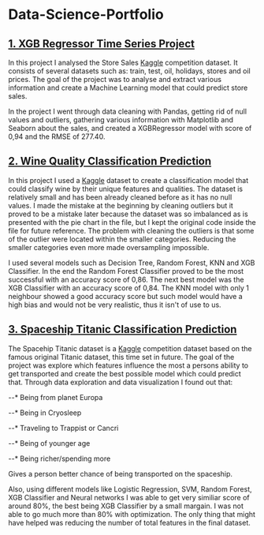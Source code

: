 # Data-Science-Portfolio

## [1. XGB Regressor Time Series Project](https://github.com/teolj96/Data-Science-Portfolio/blob/main/Store%20sales%20time%20series%20(Data%20Cleaning%2C%20Groupby%2C%20EDA%2C%20XGBoost).ipynb)
In this project I analysed the Store Sales [Kaggle](https://www.kaggle.com/c/store-sales-time-series-forecasting) competition dataset. It consists of several datasets such as: train, test, oil, holidays, stores and oil prices. The goal of the project was to analyse and extract various information and create a Machine Learning model that could predict store sales.

In the project I went through data cleaning with Pandas, getting rid of null values and outliers, gathering various information with Matplotlib and Seaborn about the sales, and created a XGBRegressor model with score of 0,94 and the RMSE of 277.40.

## [2. Wine Quality Classification Prediction](https://github.com/teolj96/Data-Science-Portfolio/blob/main/Wine%20Classification%20(StandardScaler%2C%20ImbalancedLearn%2C%20SMOTE%2C%20XGB).ipynb)
In this project I used a [Kaggle](https://www.kaggle.com/yasserh/wine-quality-dataset) dataset to create a classification model that could classify wine by their unique features and qualities. The dataset is relatively small and has been already cleaned before as it has no null values. I made the mistake at the beginning by cleaning outliers but it proved to be a mistake later because the dataset was so imbalanced as is presented with the pie chart in the file, but I kept the original code inside the file for future reference. The problem with cleaning the outliers is that some of the outlier were located within the smaller categories. Reducing the smaller categories even more made oversampling impossible.

I used several models such as Decision Tree, Random Forest, KNN and XGB Classifier. In the end the Random Forest Classifier proved to be the most successful with an accuracy score of 0,86. The next best model was the XGB Classifier with an accuracy score of 0,84. The KNN model with only 1 neighbour showed a good accuracy score but such model would have a high bias and would not be very realistic, thus it isn't of use to us.

## [3. Spaceship Titanic Classification Prediction](https://github.com/teolj96/Data-Science-Portfolio/blob/main/Spaceship%20Titanic%20(GridSearch%2C%20Pipeline%2C%20LogReg%2C%20XGB%2C%20SVM%2C%20NN%2C%20RandomForest%2C).ipynb)
The Spacehip Titanic dataset is a [Kaggle](https://www.kaggle.com/c/spaceship-titanic/data) competition dataset based on the famous original Titanic dataset, this time set in future. The goal of the project was explore which features influence the most a persons ability to get transported and create the best possible model which could predict that. Through data exploration and data visualization I found out that:

--* Being from planet Europa

--* Being in Cryosleep

--* Traveling to Trappist or Cancri

--* Being of younger age

--* Being richer/spending more

Gives a person better chance of being transported on the spaceship.

Also, using different models like Logistic Regression, SVM, Random Forest, XGB Classifier and Neural networks I was able to get very similiar score of around 80%, the best being XGB Classifier by a small margain. I was not able to go much more than 80% with optimization. The only thing that might have helped was reducing the number of total features in the final dataset.
